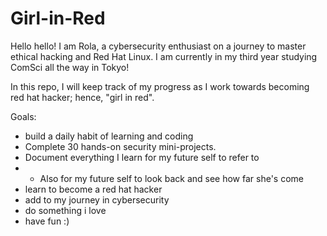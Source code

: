 # Girl-in-Red
Hello hello!
I am Rola, a cybersecurity enthusiast on a journey to master ethical hacking and Red Hat Linux.
I am currently in my third year studying ComSci all the way in Tokyo!


In this repo, I will keep track of my progress as I work towards becoming red hat hacker; hence, "girl in red". 

Goals:
- build a daily habit of learning and coding
- Complete 30 hands-on security mini-projects.
- Document everything I learn for my future self to refer to
- - Also for my future self to look back and see how far she's come
- learn to become a red hat hacker
- add to my journey in cybersecurity
- do something i love
- have fun :) 
